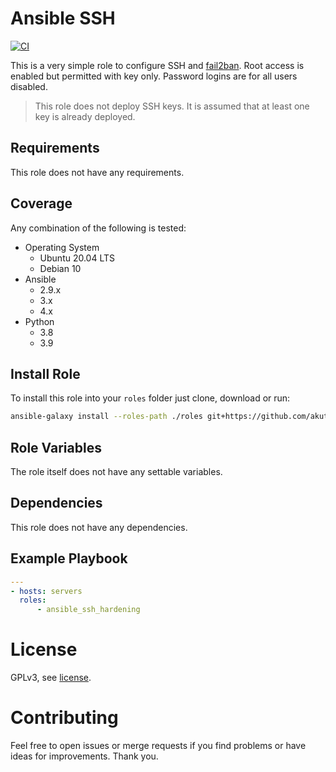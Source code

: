# Ansible SSH

[![CI](https://github.com/akutschi/ansible_ssh_hardening/actions/workflows/ci.yml/badge.svg)](https://github.com/akutschi/ansible_ssh_hardening/actions/workflows/ci.yml)

This is a very simple role to configure SSH and [fail2ban](https://en.wikipedia.org/wiki/Fail2ban).
Root access is enabled but permitted with key only. 
Password logins are for all users disabled.

> This role does not deploy SSH keys. It is assumed that at least one key is already deployed.

## Requirements

This role does not have any requirements.

## Coverage

Any combination of the following is tested:

- Operating System
  - Ubuntu 20.04 LTS
  - Debian 10
- Ansible
  - 2.9.x
  - 3.x
  - 4.x 
- Python
  - 3.8
  - 3.9

## Install Role

To install this role into your `roles` folder just clone, download or run: 

```bash
ansible-galaxy install --roles-path ./roles git+https://github.com/akutschi/ansible_ssh_hardening.git,v0.2.0
```

## Role Variables

The role itself does not have any settable variables. 

## Dependencies

This role does not have any dependencies.

## Example Playbook

```yml
---
- hosts: servers
  roles:
      - ansible_ssh_hardening
```

# License

GPLv3, see [license](./LICENSE).

# Contributing

Feel free to open issues or merge requests if you find problems or have ideas for improvements. Thank you.
